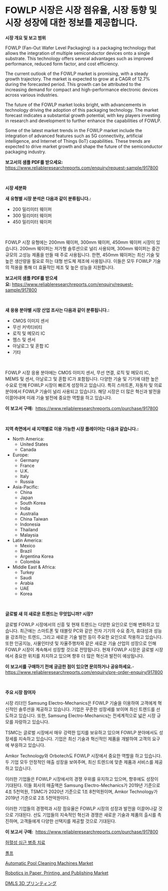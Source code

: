 <p><h1>FOWLP 시장은 시장 점유율, 시장 동향 및 시장 성장에 대한 정보를 제공합니다.</h1></p><p><strong>시장 개요 및 보고 범위</strong></p>
<p><p>FOWLP (Fan-Out Wafer Level Packaging) is a packaging technology that allows the integration of multiple semiconductor devices onto a single substrate. This technology offers several advantages such as improved performance, reduced form factor, and cost efficiency.</p><p>The current outlook of the FOWLP market is promising, with a steady growth trajectory. The market is expected to grow at a CAGR of 12.7% during the forecasted period. This growth can be attributed to the increasing demand for compact and high-performance electronic devices across various industries.</p><p>The future of the FOWLP market looks bright, with advancements in technology driving the adoption of this packaging technology. The market forecast indicates a substantial growth potential, with key players investing in research and development to further enhance the capabilities of FOWLP.</p><p>Some of the latest market trends in the FOWLP market include the integration of advanced features such as 5G connectivity, artificial intelligence, and Internet of Things (IoT) capabilities. These trends are expected to drive market growth and shape the future of the semiconductor packaging industry.</p></p>
<p><strong>보고서의 샘플 PDF를 받으세요:</strong> <a href="https://www.reliableresearchreports.com/enquiry/request-sample/917800">https://www.reliableresearchreports.com/enquiry/request-sample/917800</a></p>
<p>&nbsp;</p>
<p><strong>시장 세분화</strong></p>
<p><strong>새 유형별 시장 분석은 다음과 같이 분류됩니다.:</strong></p>
<p><ul><li>200 밀리미터 웨이퍼</li><li>300 밀리미터 웨이퍼</li><li>450 밀리미터 웨이퍼</li></ul></p>
<p>&nbsp;</p>
<p><p>FOWLP 시장 유형에는 200mm 웨이퍼, 300mm 웨이퍼, 450mm 웨이퍼 시장이 있습니다. 200mm 웨이퍼는 저가형 솔루션으로 널리 사용되며, 300mm 웨이퍼는 중간 규모의 고성능 제품을 만들 때 주로 사용됩니다. 한편, 450mm 웨이퍼는 최신 기술 및 높은 생산량을 필요로 하는 대형 반도체 제조에 사용됩니다. 이들은 모두 FOWLP 기술의 적용을 통해 더 효율적인 제조 및 높은 성능을 지원합니다.</p></p>
<p><strong>보고서의 샘플 PDF를 받으세요:</strong>&nbsp;<a href="https://www.reliableresearchreports.com/enquiry/request-sample/917800">https://www.reliableresearchreports.com/enquiry/request-sample/917800</a></p>
<p>&nbsp;</p>
<p><strong> 새 응용 분야별 시장 산업 조사는 다음과 같이 분류됩니다.:</strong></p>
<p><ul><li>CMOS 이미지 센서</li><li>무선 커넥티비티</li><li>로직 및 메모리 IC</li><li>멤스 및 센서</li><li>아날로그 및 혼합 IC</li><li>기타</li></ul></p>
<p>&nbsp;</p>
<p><p>FOWLP 시장 응용 분야에는 CMOS 이미지 센서, 무선 연결, 로직 및 메모리 IC, MEMS 및 센서, 아날로그 및 혼합 IC가 포함됩니다. 다양한 기술 및 기기에 대한 높은 수요로 인해 FOWLP 시장이 빠르게 성장하고 있습니다. 특히 스마트폰, 자동차 및 의료 분야에서 FOWLP 기술이 널리 사용되고 있습니다. 해당 시장은 더 많은 혁신과 발전을 이끌어내며 미래 기술 발전에 중요한 역할을 하고 있습니다.</p></p>
<p><strong>이 보고서 구매:</strong>&nbsp; <a href="https://www.reliableresearchreports.com/purchase/917800">https://www.reliableresearchreports.com/purchase/917800</a></p>
<p>&nbsp;</p>
<p><strong>지역 측면에서 새 지역별로 이용 가능한 시장 플레이어는 다음과 같습니다.:</strong></p>
<p><ul>
    <li>
        North America:
        <ul>
            <li>United States</li>
            <li>Canada</li>
        </ul>
    </li>
    <li>
        Europe:
        <ul>
            <li>Germany</li>
            <li>France</li>
            <li>U.K.</li>
            <li>Italy</li>
            <li>Russia</li>
        </ul>
    </li>
    <li>
        Asia-Pacific:
        <ul>
            <li>China</li>
            <li>Japan</li>
            <li>South Korea</li>
            <li>India</li>
            <li>Australia</li>
            <li>China Taiwan</li>
            <li>Indonesia</li>
            <li>Thailand</li>
            <li>Malaysia</li>
        </ul>
    </li>
    <li>
        Latin America:
        <ul>
            <li>Mexico</li>
            <li>Brazil</li>
            <li>Argentina Korea</li>
            <li>Colombia</li>
        </ul>
    </li>
    <li>
        Middle East & Africa:
        <ul>
            <li>Turkey</li>
            <li>Saudi</li>
            <li>Arabia</li>
            <li>UAE</li>
            <li>Korea</li>
        </ul>
    </li>
    </ul></p>
<p>&nbsp;</p>
<p><strong>글로벌 새 의 새로운 트렌드는 무엇입니까? 시장?</strong></p>
<p><p>글로벌 FOWLP 시장에서의 신흥 및 현재 트렌드는 다양한 요인으로 인해 변화하고 있습니다. 최근에는 스마트폰 및 태블릿 PC와 같은 전자 기기의 수요 증가, 휴대성과 성능을 강조하는 트렌드, 그리고 새로운 기술 발전 등이 주요한 요인으로 작용하고 있습니다. 또한 인공지능, 사물인터넷 및 자율주행차와 같은 새로운 기술 산업의 성장으로 인해 FOWLP 시장이 계속해서 성장할 것으로 전망됩니다. 현재 FOWLP 시장은 글로벌 시장에서 중요한 위치를 차지하고 있으며 향후 더 많은 혁신과 발전이 예상됩니다.</p></p>
<p><strong>이 보고서를 구매하기 전에 궁금한 점이 있으면 문의하거나 공유하세요.</strong>- <a href="https://www.reliableresearchreports.com/enquiry/pre-order-enquiry/917800">https://www.reliableresearchreports.com/enquiry/pre-order-enquiry/917800</a></p>
<p>&nbsp;</p>
<p><strong>주요 시장 참여자</strong></p>
<p><p>시장 리더인 Samsung Electro-Mechanics은 FOWLP 기술을 이용하여 고객에게 혁신적인 솔루션을 제공하고 있습니다. 기업은 꾸준한 성장세를 보이며 최신 트렌드를 선도하고 있습니다. 또한, Samsung Electro-Mechanics는 전세계적으로 넓은 시장 규모를 자랑하고 있습니다.</p><p>TSMC는 글로벌 시장에서 매우 강력한 입지를 보유하고 있으며 FOWLP 분야에서도 성장세를 지속하고 있습니다. 기업은 최신 기술과 혁신적인 제품을 개발하여 고객의 요구에 부응하고 있습니다.</p><p>Amkor Technology와 Orbotech도 FOWLP 시장에서 중요한 역할을 하고 있습니다. 두 기업 모두 안정적인 매출 성장을 보여주며, 최신 트렌드에 맞춘 제품과 서비스를 제공하고 있습니다.</p><p>이러한 기업들은 FOWLP 시장에서의 경쟁 우위를 유지하고 있으며, 향후에도 성장이 기대된다. 이들 회사의 매출액은 Samsung Electro-Mechanics가 2019년 기준으로 4조 5천억원, TSMC가 2020년 기준으로 1조 8천억원이며, Amkor Technology가 2019년 기준으로 2조 5천억원이다. </p><p>이러한 기업들의 경쟁력과 시장 점유율은 FOWLP 시장의 성장과 발전을 이끌어나갈 것으로 기대된다. 선도 기업들의 지속적인 혁신과 경쟁은 새로운 기술과 제품의 출시를 촉진하며, 고객들에게 다양한 선택지를 제공할 것으로 기대된다.</p></p>
<p><strong>이 보고서 구매:</strong>&nbsp;&nbsp;<a href="https://www.reliableresearchreports.com/purchase/917800">https://www.reliableresearchreports.com/purchase/917800</a></p>
<p><p><a href="https://medium.com/@elliottlenningoip9vprgu3v/%ED%97%88%ED%98%88%EC%84%B1-%EC%8B%AC%EA%B7%BC%EB%B3%91-%EC%B9%98%EB%A3%8C-%EC%8B%9C%EC%9E%A5-%EC%A7%80%ED%91%9C-%ED%95%B4%EC%84%9D-%EC%8B%9C%EC%9E%A5-%EC%A0%90%EC%9C%A0%EC%9C%A8-%ED%8A%B8%EB%A0%8C%EB%93%9C-%EB%B0%8F-%EC%84%B1%EC%9E%A5-%ED%8C%A8%ED%84%B4-1cafefad1ac5">허혈성 심근 병증 치료</a></p><p><a href="https://github.com/vskv4779xr1/Market-Research-Report-List-1/blob/main/1169800183541.md">폴프</a></p><p><a href="https://meowing-lemming-dd3.notion.site/Insights-into-Automatic-Pool-Cleaning-Machines-Market-Size-Analysing-Market-Share-Trends-and-Grow-7073608cee634fc59f4c53a55fb0346d">Automatic Pool Cleaning Machines Market</a></p><p><a href="https://frill-swim-3cd.notion.site/Robotics-in-Paper-Printing-and-Publishing-Market-Size-Growth-Outlook-from-2024-to-2031-projectin-295ba12629674638a4259c9554929183">Robotics in Paper, Printing, and Publishing Market</a></p><p><a href="https://github.com/ksxzwxabcuynh011/Market-Research-Report-List-1/blob/main/6233411183485.md">DMLS 3D プリンティング</a></p></p>
